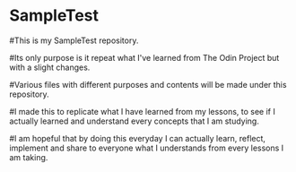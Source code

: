 # SampleTest

#This is my SampleTest repository.

#Its only purpose is it repeat what I've learned from The Odin Project but with a slight changes.

#Various files with different purposes and contents will be made under this repository.

#I made this to replicate what I have learned from my lessons, to see if I actually learned and understand every concepts that I am studying.

#I am hopeful that by doing this everyday I can actually learn, reflect, implement and share to everyone what I understands from every lessons I am taking.

